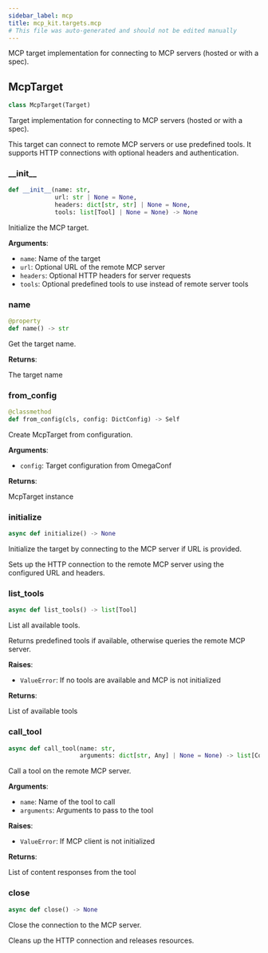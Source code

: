 ```yaml
---
sidebar_label: mcp
title: mcp_kit.targets.mcp
# This file was auto-generated and should not be edited manually
---
```


MCP target implementation for connecting to MCP servers (hosted or with a spec).

## McpTarget

```python
class McpTarget(Target)
```

Target implementation for connecting to MCP servers (hosted or with a spec).

This target can connect to remote MCP servers or use predefined tools.
It supports HTTP connections with optional headers and authentication.

### \_\_init\_\_

```python
def __init__(name: str,
             url: str | None = None,
             headers: dict[str, str] | None = None,
             tools: list[Tool] | None = None) -> None
```

Initialize the MCP target.

**Arguments**:

- `name`: Name of the target
- `url`: Optional URL of the remote MCP server
- `headers`: Optional HTTP headers for server requests
- `tools`: Optional predefined tools to use instead of remote server tools

### name

```python
@property
def name() -> str
```

Get the target name.

**Returns**:

The target name

### from\_config

```python
@classmethod
def from_config(cls, config: DictConfig) -> Self
```

Create McpTarget from configuration.

**Arguments**:

- `config`: Target configuration from OmegaConf

**Returns**:

McpTarget instance

### initialize

```python
async def initialize() -> None
```

Initialize the target by connecting to the MCP server if URL is provided.

Sets up the HTTP connection to the remote MCP server using the configured
URL and headers.

### list\_tools

```python
async def list_tools() -> list[Tool]
```

List all available tools.

Returns predefined tools if available, otherwise queries the remote MCP server.

**Raises**:

- `ValueError`: If no tools are available and MCP is not initialized

**Returns**:

List of available tools

### call\_tool

```python
async def call_tool(name: str,
                    arguments: dict[str, Any] | None = None) -> list[Content]
```

Call a tool on the remote MCP server.

**Arguments**:

- `name`: Name of the tool to call
- `arguments`: Arguments to pass to the tool

**Raises**:

- `ValueError`: If MCP client is not initialized

**Returns**:

List of content responses from the tool

### close

```python
async def close() -> None
```

Close the connection to the MCP server.

Cleans up the HTTP connection and releases resources.

